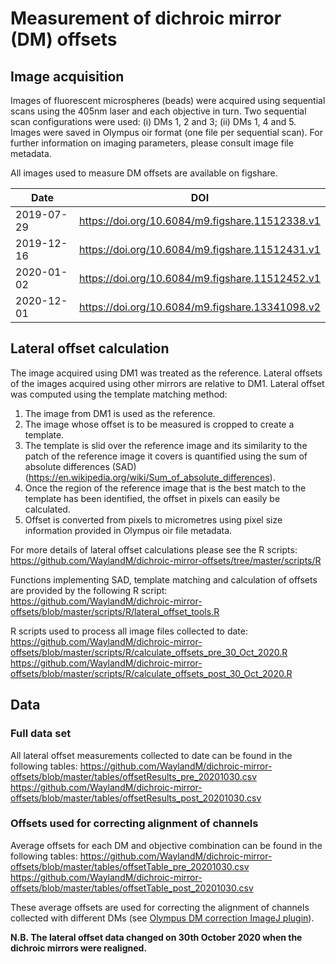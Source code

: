 # Measurement of dichroic mirror (DM) offsets

## Image acquisition

Images of fluorescent microspheres (beads) were acquired using sequential scans using the 405nm laser and each objective in turn. Two sequential scan configurations were used: (i) DMs 1, 2 and 3; (ii) DMs 1, 4 and 5. Images were saved in Olympus oir format (one file per sequential scan). For further information on imaging parameters, please consult image file metadata.

All images used to measure DM offsets are available on figshare.

| Date | DOI |
|---|---|
| 2019-07-29 | https://doi.org/10.6084/m9.figshare.11512338.v1 |
| 2019-12-16 | https://doi.org/10.6084/m9.figshare.11512431.v1 |
| 2020-01-02 | https://doi.org/10.6084/m9.figshare.11512452.v1 |
| 2020-12-01 | https://doi.org/10.6084/m9.figshare.13341098.v2 |


## Lateral offset calculation

The image acquired using DM1 was treated as the reference. Lateral offsets of the images acquired using other mirrors are relative to DM1. Lateral offset was computed using the template matching method:

1. The image from DM1 is used as the reference.
2. The image whose offset is to be measured is cropped to create a template.
3. The template is slid over the reference image and its similarity to the patch of the reference image it covers is quantified using the sum of absolute differences (SAD) (https://en.wikipedia.org/wiki/Sum_of_absolute_differences).
4. Once the region of the reference image that is the best match to the template has been identified, the offset in pixels can easily be calculated.
5. Offset is converted from pixels to micrometres using pixel size information provided in Olympus oir file metadata.

For more details of lateral offset calculations please see the R scripts:
https://github.com/WaylandM/dichroic-mirror-offsets/tree/master/scripts/R

Functions implementing SAD, template matching and calculation of offsets are provided by the following R script:
https://github.com/WaylandM/dichroic-mirror-offsets/blob/master/scripts/R/lateral_offset_tools.R

R scripts used to process all image files collected to date:
https://github.com/WaylandM/dichroic-mirror-offsets/blob/master/scripts/R/calculate_offsets_pre_30_Oct_2020.R
https://github.com/WaylandM/dichroic-mirror-offsets/blob/master/scripts/R/calculate_offsets_post_30_Oct_2020.R

## Data

### Full data set
All lateral offset measurements collected to date can be found in the following tables:
https://github.com/WaylandM/dichroic-mirror-offsets/blob/master/tables/offsetResults_pre_20201030.csv
https://github.com/WaylandM/dichroic-mirror-offsets/blob/master/tables/offsetResults_post_20201030.csv

### Offsets used for correcting alignment of channels
Average offsets for each DM and objective combination can be found in the following tables:
https://github.com/WaylandM/dichroic-mirror-offsets/blob/master/tables/offsetTable_pre_20201030.csv
https://github.com/WaylandM/dichroic-mirror-offsets/blob/master/tables/offsetTable_post_20201030.csv

These average offsets are used for correcting the alignment of channels collected with different DMs (see [Olympus DM correction ImageJ plugin](https://github.com/WaylandM/dichroic-mirror-offsets/blob/master/docs/Olympus_DM_correction_plugin.md)).

**N.B. The lateral offset data changed on 30th October 2020 when the dichroic mirrors were realigned.**

